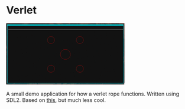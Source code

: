 # Verlet

![](demo.gif)

A small demo application for how a verlet rope functions. Written using SDL2. Based on [this](https://jonathanwhiting.com/writing/blog/verlet_rope/), but much less cool.
